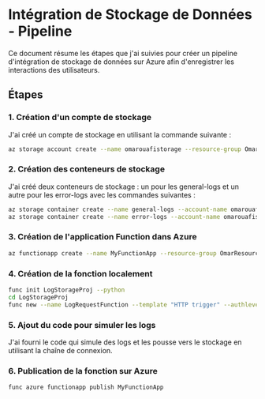 # Intégration de Stockage de Données - Pipeline

Ce document résume les étapes que j'ai suivies pour créer un pipeline d'intégration de stockage de données sur Azure afin d'enregistrer les interactions des utilisateurs.

## Étapes

### 1. Création d'un compte de stockage

J'ai créé un compte de stockage en utilisant la commande suivante :

```bash
az storage account create --name omarouafistorage --resource-group OmarResourceGroup --location japaneast --sku Standard_LRS
```

### 2. Création des conteneurs de stockage

J'ai créé deux conteneurs de stockage : un pour les general-logs et un autre pour les error-logs avec les commandes suivantes :

```bash
az storage container create --name general-logs --account-name omarouafistorage
az storage container create --name error-logs --account-name omarouafistorage
```

### 3. Création de l'application Function dans Azure

```bash
az functionapp create --name MyFunctionApp --resource-group OmarResourceGroup --plan MyPlan --runtime python --runtime-version 3.10 --functions-version 4 --storage-account omarouafistorage
```

### 4. Création de la fonction localement

```bash
func init LogStorageProj --python
cd LogStorageProj
func new --name LogRequestFunction --template "HTTP trigger" --authlevel "anonymous"
```

### 5. Ajout du code pour simuler les logs

J'ai fourni le code qui simule des logs et les pousse vers le stockage en utilisant la chaîne de connexion.

### 6. Publication de la fonction sur Azure

```bash
func azure functionapp publish MyFunctionApp
```
